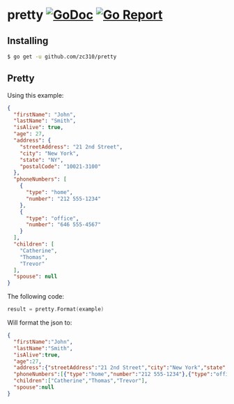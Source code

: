 # pretty [![GoDoc](https://godoc.org/github.com/zc310/pretty?status.svg)](http://godoc.org/github.com/zc310/pretty) [![Go Report](https://goreportcard.com/badge/github.com/zc310/pretty)](https://goreportcard.com/report/github.com/zc310/pretty)

## Installing

```sh
$ go get -u github.com/zc310/pretty
```

## Pretty

Using this example:

```json
{
  "firstName": "John",
  "lastName": "Smith",
  "isAlive": true,
  "age": 27,
  "address": {
    "streetAddress": "21 2nd Street",
    "city": "New York",
    "state": "NY",
    "postalCode": "10021-3100"
  },
  "phoneNumbers": [
    {
      "type": "home",
      "number": "212 555-1234"
    },
    {
      "type": "office",
      "number": "646 555-4567"
    }
  ],
  "children": [
    "Catherine",
    "Thomas",
    "Trevor"
  ],
  "spouse": null
}
```

The following code:

```go
result = pretty.Format(example)
```

Will format the json to:

```json
{
  "firstName":"John",
  "lastName":"Smith",
  "isAlive":true,
  "age":27,
  "address":{"streetAddress":"21 2nd Street","city":"New York","state":"NY","postalCode":"10021-3100"},
  "phoneNumbers":[{"type":"home","number":"212 555-1234"},{"type":"office","number":"646 555-4567"}],
  "children":["Catherine","Thomas","Trevor"],
  "spouse":null
}
```
